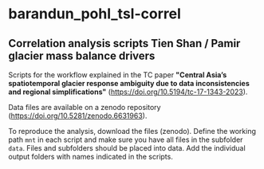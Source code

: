 # barandun_pohl_tsl-correl
## Correlation analysis scripts Tien Shan / Pamir glacier mass balance drivers

Scripts for the workflow explained in the TC paper **"Central Asia’s spatiotemporal glacier response ambiguity due to data inconsistencies and regional simplifications"** (https://doi.org/10.5194/tc-17-1343-2023).

Data files are available on a zenodo repository (https://doi.org/10.5281/zenodo.6631963).


To reproduce the analysis, download the files (zenodo). Define the working path `mnt` in each script and make sure you have all files in the subfolder `data`. Files and subfolders should be placed into data. Add the individual output folders with names indicated in the scripts.
